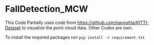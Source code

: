 # FallDetection_MCW
This Code Partially uses code from https://github.com/navoshta/KITTI-Dataset to visualize the point cloud data.
Other Codes are own.

To install the required packages run `pip install -r requirement.txt`
